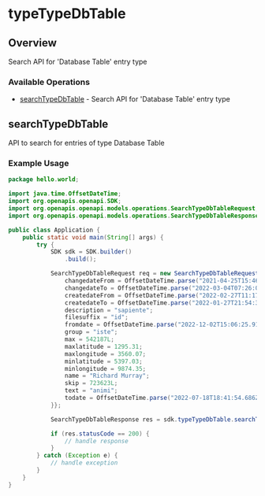 # typeTypeDbTable

## Overview

Search API for 'Database Table' entry type

### Available Operations

* [searchTypeDbTable](#searchtypedbtable) - Search API for 'Database Table' entry type

## searchTypeDbTable

API to search for entries of type Database Table

### Example Usage

```java
package hello.world;

import java.time.OffsetDateTime;
import org.openapis.openapi.SDK;
import org.openapis.openapi.models.operations.SearchTypeDbTableRequest;
import org.openapis.openapi.models.operations.SearchTypeDbTableResponse;

public class Application {
    public static void main(String[] args) {
        try {
            SDK sdk = SDK.builder()
                .build();

            SearchTypeDbTableRequest req = new SearchTypeDbTableRequest() {{
                changedateFrom = OffsetDateTime.parse("2021-04-25T15:46:52.343Z");
                changedateTo = OffsetDateTime.parse("2022-03-04T07:26:03.876Z");
                createdateFrom = OffsetDateTime.parse("2022-02-27T11:17:23.811Z");
                createdateTo = OffsetDateTime.parse("2022-01-27T21:54:39.142Z");
                description = "sapiente";
                filesuffix = "id";
                fromdate = OffsetDateTime.parse("2022-12-02T15:06:25.913Z");
                group = "iste";
                max = 542187L;
                maxlatitude = 1295.31;
                maxlongitude = 3560.07;
                minlatitude = 5397.03;
                minlongitude = 9874.35;
                name = "Richard Murray";
                skip = 723623L;
                text = "animi";
                todate = OffsetDateTime.parse("2022-07-18T18:41:54.686Z");
            }};            

            SearchTypeDbTableResponse res = sdk.typeTypeDbTable.searchTypeDbTable(req);

            if (res.statusCode == 200) {
                // handle response
            }
        } catch (Exception e) {
            // handle exception
        }
    }
}
```
